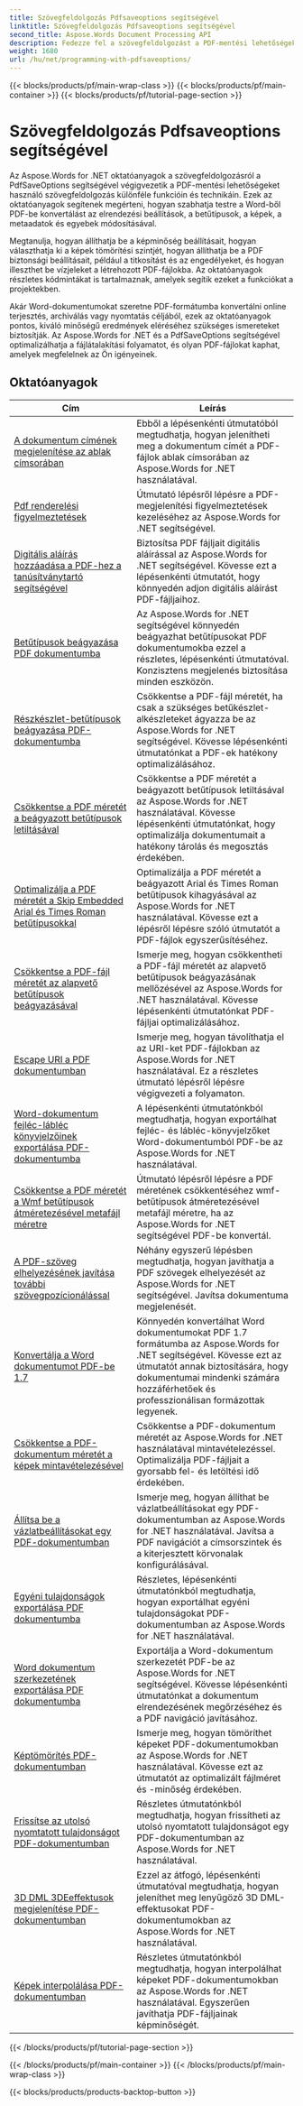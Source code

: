 ```yaml
---
title: Szövegfeldolgozás Pdfsaveoptions segítségével
linktitle: Szövegfeldolgozás Pdfsaveoptions segítségével
second_title: Aspose.Words Document Processing API
description: Fedezze fel a szövegfeldolgozást a PDF-mentési lehetőségekkel az Aspose.Words for .NET-ben. A lépésről lépésre bemutatott oktatóanyagok és mintakód segítségével megtudhatja, hogyan hozhat létre Word-dokumentumokat PDF-formátumba speciális funkciókkal.
weight: 1680
url: /hu/net/programming-with-pdfsaveoptions/
---
```


{{< blocks/products/pf/main-wrap-class >}}
{{< blocks/products/pf/main-container >}}
{{< blocks/products/pf/tutorial-page-section >}}

# Szövegfeldolgozás Pdfsaveoptions segítségével

Az Aspose.Words for .NET oktatóanyagok a szövegfeldolgozásról a PdfSaveOptions segítségével végigvezetik a PDF-mentési lehetőségeket használó szövegfeldolgozás különféle funkcióin és technikáin. Ezek az oktatóanyagok segítenek megérteni, hogyan szabhatja testre a Word-ből PDF-be konvertálást az elrendezési beállítások, a betűtípusok, a képek, a metaadatok és egyebek módosításával.

Megtanulja, hogyan állíthatja be a képminőség beállításait, hogyan választhatja ki a képek tömörítési szintjét, hogyan állíthatja be a PDF biztonsági beállításait, például a titkosítást és az engedélyeket, és hogyan illeszthet be vízjeleket a létrehozott PDF-fájlokba. Az oktatóanyagok részletes kódmintákat is tartalmaznak, amelyek segítik ezeket a funkciókat a projektekben.

Akár Word-dokumentumokat szeretne PDF-formátumba konvertálni online terjesztés, archiválás vagy nyomtatás céljából, ezek az oktatóanyagok pontos, kiváló minőségű eredmények eléréséhez szükséges ismereteket biztosítják. Az Aspose.Words for .NET és a PdfSaveOptions segítségével optimalizálhatja a fájlátalakítási folyamatot, és olyan PDF-fájlokat kaphat, amelyek megfelelnek az Ön igényeinek.

 ## Oktatóanyagok
| Cím | Leírás |
| --- | --- |
| [A dokumentum címének megjelenítése az ablak címsorában](./display-doc-title-in-window-titlebar/) | Ebből a lépésenkénti útmutatóból megtudhatja, hogyan jelenítheti meg a dokumentum címét a PDF-fájlok ablak címsorában az Aspose.Words for .NET használatával. |
| [Pdf renderelési figyelmeztetések](./pdf-render-warnings/) | Útmutató lépésről lépésre a PDF-megjelenítési figyelmeztetések kezeléséhez az Aspose.Words for .NET segítségével. |
| [Digitális aláírás hozzáadása a PDF-hez a tanúsítványtartó segítségével](./digitally-signed-pdf-using-certificate-holder/) | Biztosítsa PDF fájljait digitális aláírással az Aspose.Words for .NET segítségével. Kövesse ezt a lépésenkénti útmutatót, hogy könnyedén adjon digitális aláírást PDF-fájljaihoz. |
| [Betűtípusok beágyazása PDF dokumentumba](./embedded-all-fonts/) | Az Aspose.Words for .NET segítségével könnyedén beágyazhat betűtípusokat PDF dokumentumokba ezzel a részletes, lépésenkénti útmutatóval. Konzisztens megjelenés biztosítása minden eszközön. |
| [Részkészlet-betűtípusok beágyazása PDF-dokumentumba](./embedded-subset-fonts/) | Csökkentse a PDF-fájl méretét, ha csak a szükséges betűkészlet-alkészleteket ágyazza be az Aspose.Words for .NET segítségével. Kövesse lépésenkénti útmutatónkat a PDF-ek hatékony optimalizálásához. |
| [Csökkentse a PDF méretét a beágyazott betűtípusok letiltásával](./disable-embed-windows-fonts/) | Csökkentse a PDF méretét a beágyazott betűtípusok letiltásával az Aspose.Words for .NET használatával. Kövesse lépésenkénti útmutatónkat, hogy optimalizálja dokumentumait a hatékony tárolás és megosztás érdekében. |
| [Optimalizálja a PDF méretét a Skip Embedded Arial és Times Roman betűtípusokkal](./skip-embedded-arial-and-times-roman-fonts/) | Optimalizálja a PDF méretét a beágyazott Arial és Times Roman betűtípusok kihagyásával az Aspose.Words for .NET használatával. Kövesse ezt a lépésről lépésre szóló útmutatót a PDF-fájlok egyszerűsítéséhez. |
| [Csökkentse a PDF-fájl méretét az alapvető betűtípusok beágyazásával](./avoid-embedding-core-fonts/) | Ismerje meg, hogyan csökkentheti a PDF-fájl méretét az alapvető betűtípusok beágyazásának mellőzésével az Aspose.Words for .NET használatával. Kövesse lépésenkénti útmutatónkat PDF-fájljai optimalizálásához. |
| [Escape URI a PDF dokumentumban](./escape-uri/) | Ismerje meg, hogyan távolíthatja el az URI-ket PDF-fájlokban az Aspose.Words for .NET használatával. Ez a részletes útmutató lépésről lépésre végigvezeti a folyamaton. |
| [Word-dokumentum fejléc-lábléc könyvjelzőinek exportálása PDF-dokumentumba](./export-header-footer-bookmarks/) | A lépésenkénti útmutatónkból megtudhatja, hogyan exportálhat fejléc- és lábléc-könyvjelzőket Word-dokumentumból PDF-be az Aspose.Words for .NET használatával. |
| [Csökkentse a PDF méretét a Wmf betűtípusok átméretezésével metafájl méretre](./scale-wmf-fonts-to-metafile-size/) | Útmutató lépésről lépésre a PDF méretének csökkentéséhez wmf-betűtípusok átméretezésével metafájl méretre, ha az Aspose.Words for .NET segítségével PDF-be konvertál. |
| [A PDF-szöveg elhelyezésének javítása további szövegpozícionálással](./additional-text-positioning/) | Néhány egyszerű lépésben megtudhatja, hogyan javíthatja a PDF szövegek elhelyezését az Aspose.Words for .NET segítségével. Javítsa dokumentuma megjelenését. |
| [Konvertálja a Word dokumentumot PDF-be 1.7](./conversion-to-pdf-17/) | Könnyedén konvertálhat Word dokumentumokat PDF 1.7 formátumba az Aspose.Words for .NET segítségével. Kövesse ezt az útmutatót annak biztosítására, hogy dokumentumai mindenki számára hozzáférhetőek és professzionálisan formázottak legyenek. |
| [Csökkentse a PDF-dokumentum méretét a képek mintavételezésével](./downsampling-images/) | Csökkentse a PDF-dokumentum méretét az Aspose.Words for .NET használatával mintavételezéssel. Optimalizálja PDF-fájljait a gyorsabb fel- és letöltési idő érdekében. |
| [Állítsa be a vázlatbeállításokat egy PDF-dokumentumban](./set-outline-options/) | Ismerje meg, hogyan állíthat be vázlatbeállításokat egy PDF-dokumentumban az Aspose.Words for .NET használatával. Javítsa a PDF navigációt a címsorszintek és a kiterjesztett körvonalak konfigurálásával. |
| [Egyéni tulajdonságok exportálása PDF dokumentumba](./custom-properties-export/) | Részletes, lépésenkénti útmutatónkból megtudhatja, hogyan exportálhat egyéni tulajdonságokat PDF-dokumentumban az Aspose.Words for .NET használatával. |
| [Word dokumentum szerkezetének exportálása PDF dokumentumba](./export-document-structure/) | Exportálja a Word-dokumentum szerkezetét PDF-be az Aspose.Words for .NET segítségével. Kövesse lépésenkénti útmutatónkat a dokumentum elrendezésének megőrzéséhez és a PDF navigáció javításához. |
| [Képtömörítés PDF-dokumentumban](./image-compression/) | Ismerje meg, hogyan tömöríthet képeket PDF-dokumentumokban az Aspose.Words for .NET használatával. Kövesse ezt az útmutatót az optimalizált fájlméret és -minőség érdekében. |
| [Frissítse az utolsó nyomtatott tulajdonságot PDF-dokumentumban](./update-last-printed-property/) | Részletes útmutatónkból megtudhatja, hogyan frissítheti az utolsó nyomtatott tulajdonságot egy PDF-dokumentumban az Aspose.Words for .NET használatával. |
| [3D DML 3DEeffektusok megjelenítése PDF-dokumentumban](./dml-3deffects-rendering/) | Ezzel az átfogó, lépésenkénti útmutatóval megtudhatja, hogyan jeleníthet meg lenyűgöző 3D DML-effektusokat PDF-dokumentumokban az Aspose.Words for .NET használatával. |
| [Képek interpolálása PDF-dokumentumban](./interpolate-images/) | Részletes útmutatónkból megtudhatja, hogyan interpolálhat képeket PDF-dokumentumokban az Aspose.Words for .NET használatával. Egyszerűen javíthatja PDF-fájljainak képminőségét. |
{{< /blocks/products/pf/tutorial-page-section >}}

{{< /blocks/products/pf/main-container >}}
{{< /blocks/products/pf/main-wrap-class >}}

{{< blocks/products/products-backtop-button >}}
